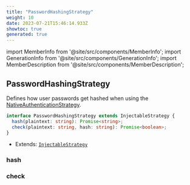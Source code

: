 ```yaml
---
title: "PasswordHashingStrategy"
weight: 10
date: 2023-07-21T15:46:14.933Z
showtoc: true
generated: true
---
```

<!-- This file was generated from the Vendure source. Do not modify. Instead, re-run the "docs:build" script -->
import MemberInfo from '@site/src/components/MemberInfo';
import GenerationInfo from '@site/src/components/GenerationInfo';
import MemberDescription from '@site/src/components/MemberDescription';


## PasswordHashingStrategy

<GenerationInfo sourceFile="packages/core/src/config/auth/password-hashing-strategy.ts" sourceLine="10" packageName="@vendure/core" since="1.3.0" />

Defines how user passwords get hashed when using the <a href='/reference/typescript-api/auth/native-authentication-strategy#nativeauthenticationstrategy'>NativeAuthenticationStrategy</a>.

```ts title="Signature"
interface PasswordHashingStrategy extends InjectableStrategy {
  hash(plaintext: string): Promise<string>;
  check(plaintext: string, hash: string): Promise<boolean>;
}
```
* Extends: <code><a href='/reference/typescript-api/common/injectable-strategy#injectablestrategy'>InjectableStrategy</a></code>



<div className="members-wrapper">

### hash

<MemberInfo kind="method" type="(plaintext: string) => Promise&#60;string&#62;"   />


### check

<MemberInfo kind="method" type="(plaintext: string, hash: string) => Promise&#60;boolean&#62;"   />




</div>
